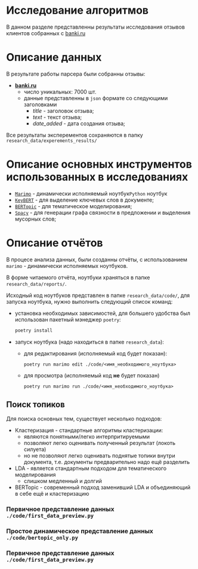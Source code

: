 # Исследование алгоритмов

В данном разделе представленны результаты исследования отзывов клиентов собранных с [banki.ru](https://www.banki.ru/)

# Описание данных

В результате работы парсера были собранны отзывы:
- **[banki.ru](https://www.banki.ru/)** 
    - число уникальных: 7000 шт.
    - данные представленны в `json` формате со следующими заголовками
        - *title* - заголовок отзыва;
        - *text* - текст отзыва;
        - *date_added* - дата создания отзыва; 

Все результаты эксперементов сохраняются в папку `research_data/experements_results/`
# Описание основных инструментов использованных в исследованиях

- [`Marimo`]() - динамически исполняемый ноутбук`Python` ноутбук
- [`KeyBERT`]() - для выделение ключевых слов в документе;
- [`BERTopic`]() - для тематическое моделирования;
- [`Spacy`]() - для генерации графа связности в предложении и выделения мусорных слов;


# Описание отчётов

В процесе анализа данных, были созданны отчёты, с использованием `marimo` - динамически исполняемых ноутбуков. 

В форме читаемого отчёта, ноутбуки храняться в папке `research_data/reports/`.

Исходный код ноутбуков представлен в папке `research_data/code/`, для запуска ноутбука, нужно выполнить следующий список команд:

- установка необходимых зависимостей, для большего удобства был использован пакетный мэнеджер `poetry`:

    ```bash
    poetry install
    ```

- запуск ноутбука (надо находиться в папке `research_data`):
    - для редактирования  (исполняемый код будет показан):
        ```
        poetry run marimo edit ./code/<имя_необходимого_ноутбука>
        ```
    - для просмотра (исполняемый код **не** будет показан)
        ```
        poetry run marimo run ./code/<имя_необходимого_ноутбука>
        ```

## Поиск топиков

Для поиска основных тем, существует несколько подходов:

- Кластеризация - стандартные алгоритмы кластеризации:
    - являются понятными/легко интерпритируемыми
    - позволяют легко оценивать полученный результат (локоть силуета)
    - но не позволяют легко оценивать поднятые топики внутри документа, т.е. документы предварительно надо ещё разделить 
- LDA - является стандартным подходом для тематического моделирования
    - слишком медленный и долгий
- BERTopic - современный подход заменивший LDA и объединяющий в себе ещё и кластеризацию

### Первичное представление данных `./code/first_data_preview.py`
### Простое динамическое представление данных `./code/bertopic_only.py`
###
### Первичное представление данных `./code/first_data_preview.py`

